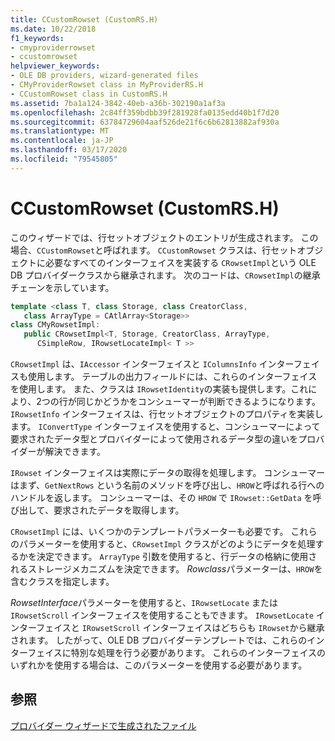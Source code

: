 ```yaml
---
title: CCustomRowset (CustomRS.H)
ms.date: 10/22/2018
f1_keywords:
- cmyproviderrowset
- ccustomrowset
helpviewer_keywords:
- OLE DB providers, wizard-generated files
- CMyProviderRowset class in MyProviderRS.H
- CCustomRowset class in CustomRS.H
ms.assetid: 7ba1a124-3842-40eb-a36b-302190a1af3a
ms.openlocfilehash: 2c84ff359bdbb39f281928fa0135edd40b1f7d20
ms.sourcegitcommit: 63784729604aaf526de21f6c6b62813882af930a
ms.translationtype: MT
ms.contentlocale: ja-JP
ms.lasthandoff: 03/17/2020
ms.locfileid: "79545805"
---
```

# <a name="ccustomrowset-customrsh"></a>CCustomRowset (CustomRS.H)

このウィザードでは、行セットオブジェクトのエントリが生成されます。 この場合、`CCustomRowset`と呼ばれます。 `CCustomRowset` クラスは、行セットオブジェクトに必要なすべてのインターフェイスを実装する `CRowsetImpl`という OLE DB プロバイダークラスから継承されます。 次のコードは、`CRowsetImpl`の継承チェーンを示しています。

```cpp
template <class T, class Storage, class CreatorClass, 
   class ArrayType = CAtlArray<Storage>>
class CMyRowsetImpl:
   public CRowsetImpl<T, Storage, CreatorClass, ArrayType, 
      CSimpleRow, IRowsetLocateImpl< T >>
```

`CRowsetImpl` は、`IAccessor` インターフェイスと `IColumnsInfo` インターフェイスも使用します。 テーブルの出力フィールドには、これらのインターフェイスを使用します。 また、クラスは `IRowsetIdentity`の実装も提供します。これにより、2つの行が同じかどうかをコンシューマーが判断できるようになります。 `IRowsetInfo` インターフェイスは、行セットオブジェクトのプロパティを実装します。 `IConvertType` インターフェイスを使用すると、コンシューマーによって要求されたデータ型とプロバイダーによって使用されるデータ型の違いをプロバイダーが解決できます。

`IRowset` インターフェイスは実際にデータの取得を処理します。 コンシューマーはまず、`GetNextRows` という名前のメソッドを呼び出し、`HROW`と呼ばれる行へのハンドルを返します。 コンシューマーは、その `HROW` で `IRowset::GetData` を呼び出して、要求されたデータを取得します。

`CRowsetImpl` には、いくつかのテンプレートパラメーターも必要です。 これらのパラメーターを使用すると、`CRowsetImpl` クラスがどのようにデータを処理するかを決定できます。 `ArrayType` 引数を使用すると、行データの格納に使用されるストレージメカニズムを決定できます。 *Rowclass*パラメーターは、`HROW`を含むクラスを指定します。

*RowsetInterface*パラメーターを使用すると、`IRowsetLocate` または `IRowsetScroll` インターフェイスを使用することもできます。 `IRowsetLocate` インターフェイスと `IRowsetScroll` インターフェイスはどちらも `IRowset`から継承されます。 したがって、OLE DB プロバイダーテンプレートでは、これらのインターフェイスに特別な処理を行う必要があります。 これらのインターフェイスのいずれかを使用する場合は、このパラメーターを使用する必要があります。

## <a name="see-also"></a>参照

[プロバイダー ウィザードで生成されたファイル](../../data/oledb/provider-wizard-generated-files.md)<br/>
